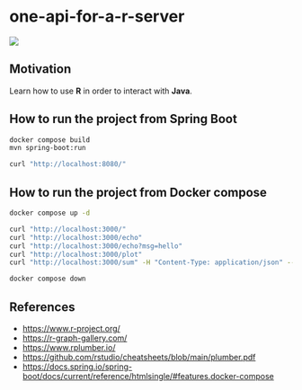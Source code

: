 # one-api-for-a-r-server

[![](https://gitpod.io/button/open-in-gitpod.svg)](https://github.com/jabrena/one-api-for-a-r-server)

## Motivation

Learn how to use **R** in order to interact with **Java**.

## How to run the project from Spring Boot

```bash
docker compose build
mvn spring-boot:run

curl "http://localhost:8080/"
```

## How to run the project from Docker compose

```bash
docker compose up -d

curl "http://localhost:3000/"
curl "http://localhost:3000/echo"
curl "http://localhost:3000/echo?msg=hello"
curl "http://localhost:3000/plot"
curl "http://localhost:3000/sum" -H "Content-Type: application/json" --data '{"a":4, "b":5}' 

docker compose down
```

## References

- https://www.r-project.org/
- https://r-graph-gallery.com/
- https://www.rplumber.io/
- https://github.com/rstudio/cheatsheets/blob/main/plumber.pdf
- https://docs.spring.io/spring-boot/docs/current/reference/htmlsingle/#features.docker-compose